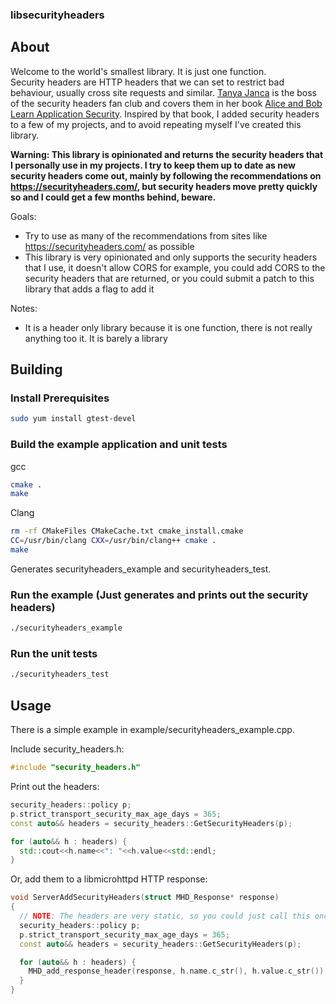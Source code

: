 ### libsecurityheaders

## About

Welcome to the world's smallest library. It is just one function.  
Security headers are HTTP headers that we can set to restrict bad behaviour, usually cross site requests and similar.  [Tanya Janca](https://shehackspurple.ca/) is the boss of the security headers fan club and covers them in her book [Alice and Bob Learn Application Security](https://www.amazon.com.au/Alice-Bob-Learn-Application-Security/dp/1119687357).  Inspired by that book, I added security headers to a few of my projects, and to avoid repeating myself I've created this library.  

**Warning: This library is opinionated and returns the security headers that I personally use in my projects. I try to keep them up to date as new security headers come out, mainly by following the recommendations on https://securityheaders.com/, but security headers move pretty quickly so and I could get a few months behind, beware.**  

Goals:
- Try to use as many of the recommendations from sites like https://securityheaders.com/ as possible
- This library is very opinionated and only supports the security headers that I use, it doesn't allow CORS for example, you could add CORS to the security headers that are returned, or you could submit a patch to this library that adds a flag to add it

Notes:
- It is a header only library because it is one function, there is not really anything too it. It is barely a library

## Building

### Install Prerequisites

```bash
sudo yum install gtest-devel
```

### Build the example application and unit tests

gcc

```bash
cmake .
make
```

Clang

```bash
rm -rf CMakeFiles CMakeCache.txt cmake_install.cmake
CC=/usr/bin/clang CXX=/usr/bin/clang++ cmake .
make
```

Generates securityheaders_example and securityheaders_test.

### Run the example (Just generates and prints out the security headers)

```bash
./securityheaders_example
```

### Run the unit tests

```bash
./securityheaders_test
```

## Usage

There is a simple example in example/securityheaders_example.cpp.

Include security_headers.h:
```cpp
#include "security_headers.h"
```

Print out the headers:
```cpp
security_headers::policy p;
p.strict_transport_security_max_age_days = 365;
const auto&& headers = security_headers::GetSecurityHeaders(p);

for (auto&& h : headers) {
  std::cout<<h.name<<": "<<h.value<<std::endl;
}
```

Or, add them to a libmicrohttpd HTTP response:
```cpp
void ServerAddSecurityHeaders(struct MHD_Response* response)
{
  // NOTE: The headers are very static, so you could just call this once and reuse the result for all responses
  security_headers::policy p;
  p.strict_transport_security_max_age_days = 365;
  const auto&& headers = security_headers::GetSecurityHeaders(p);

  for (auto&& h : headers) {
    MHD_add_response_header(response, h.name.c_str(), h.value.c_str());
  }
}
```
